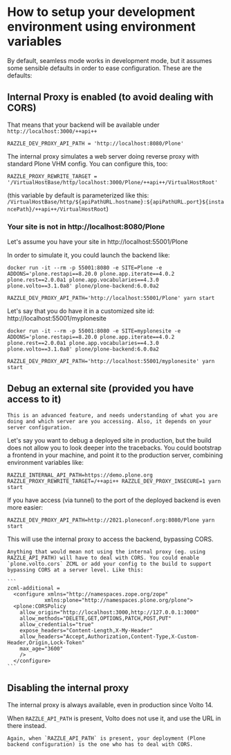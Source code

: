 # How to setup your development environment using environment variables

By default, seamless mode works in development mode, but it assumes some sensible defaults
in order to ease configuration. These are the defaults:

## Internal Proxy is enabled (to avoid dealing with CORS)

That means that your backend will be available under `http://localhost:3000/++api++`

```shell
RAZZLE_DEV_PROXY_API_PATH = 'http://localhost:8080/Plone'
```

The internal proxy simulates a web server doing reverse proxy with standard Plone VHM config.
You can configure this, too:

```shell
RAZZLE_PROXY_REWRITE_TARGET = '/VirtualHostBase/http/localhost:3000/Plone/++api++/VirtualHostRoot'
```

(this variable by default is parameterized like this: `/VirtualHostBase/http/${apiPathURL.hostname}:${apiPathURL.port}${instancePath}/++api++/VirtualHostRoot`)

### Your site is not in http://localhost:8080/Plone

Let's assume you have your site in http://localhost:55001/Plone

In order to simulate it, you could launch the backend like:

```shell
docker run -it --rm -p 55001:8080 -e SITE=Plone -e ADDONS='plone.restapi==8.20.0 plone.app.iterate==4.0.2 plone.rest==2.0.0a1 plone.app.vocabularies==4.3.0 plone.volto==3.1.0a8' plone/plone-backend:6.0.0a2
```

```shell
RAZZLE_DEV_PROXY_API_PATH='http://localhost:55001/Plone' yarn start
```

Let's say that you do have it in a customized site id: http://localhost:55001/myplonesite

```shell
docker run -it --rm -p 55001:8080 -e SITE=myplonesite -e ADDONS='plone.restapi==8.20.0 plone.app.iterate==4.0.2 plone.rest==2.0.0a1 plone.app.vocabularies==4.3.0 plone.volto==3.1.0a8' plone/plone-backend:6.0.0a2
```

```shell
RAZZLE_DEV_PROXY_API_PATH='http://localhost:55001/myplonesite' yarn start
```

## Debug an external site (provided you have access to it)

```{warning}
This is an advanced feature, and needs understanding of what you are doing and which server are you accessing. Also, it depends on your server configuration.
```

Let's say you want to debug a deployed site in production, but the build does not allow you to look deeper into the tracebacks. You could bootstrap a frontend in your machine, and point it to the production server, combining environment variables like:

```
RAZZLE_INTERNAL_API_PATH=https://demo.plone.org RAZZLE_PROXY_REWRITE_TARGET=/++api++ RAZZLE_DEV_PROXY_INSECURE=1 yarn start
```

If you have access (via tunnel) to the port of the deployed backend is even more easier:

```
RAZZLE_DEV_PROXY_API_PATH=http://2021.ploneconf.org:8080/Plone yarn start
```

This will use the internal proxy to access the backend, bypassing CORS.

````{important}
Anything that would mean not using the internal proxy (eg. using RAZZLE_API_PATH) will have to deal with CORS. You could enable `plone.volto.cors` ZCML or add your config to the build to support bypassing CORS at a server level. Like this:

```
zcml-additional =
  <configure xmlns="http://namespaces.zope.org/zope"
            xmlns:plone="http://namespaces.plone.org/plone">
  <plone:CORSPolicy
    allow_origin="http://localhost:3000,http://127.0.0.1:3000"
    allow_methods="DELETE,GET,OPTIONS,PATCH,POST,PUT"
    allow_credentials="true"
    expose_headers="Content-Length,X-My-Header"
    allow_headers="Accept,Authorization,Content-Type,X-Custom-Header,Origin,Lock-Token"
    max_age="3600"
    />
  </configure>
```
````

## Disabling the internal proxy

The internal proxy is always available, even in production since Volto 14.

When `RAZZLE_API_PATH` is present, Volto does not use it, and use the URL in there instead.

```{important}
Again, when `RAZZLE_API_PATH` is present, your deployment (Plone backend configuration) is the one who has to deal with CORS.
```
